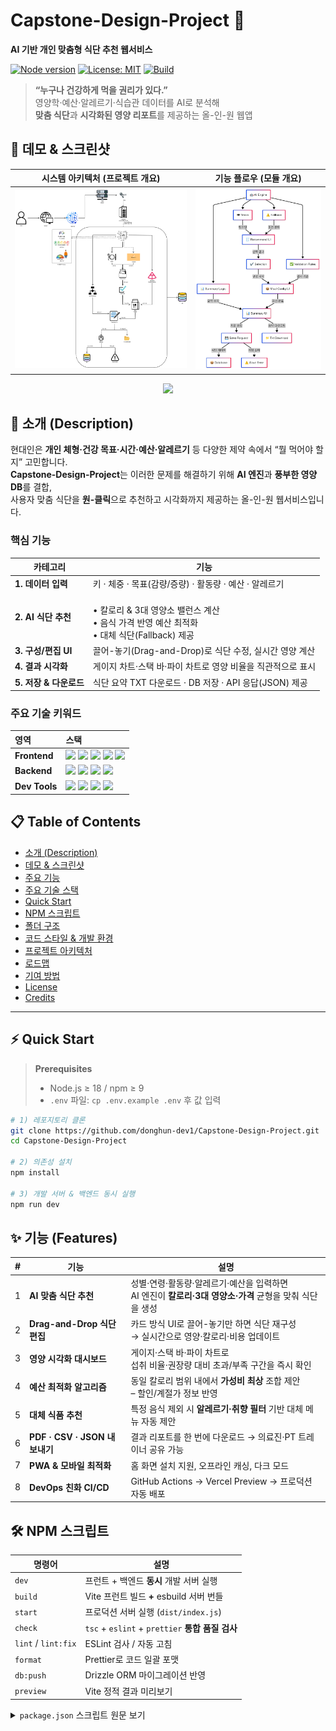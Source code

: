 # Capstone-Design-Project 🚀  
**AI 기반 개인 맞춤형 식단 추천 웹서비스**

[![Node version](https://img.shields.io/badge/node-%3E%3D18.0-green?logo=node.js)](https://nodejs.org/)
[![License: MIT](https://img.shields.io/badge/license-MIT-blue.svg)](#license)
[![Build](https://img.shields.io/badge/GitHub%20Actions-passing-brightgreen?logo=github-actions)](#ci)

> **“누구나 건강하게 먹을 권리가 있다.”**  
> 영양학·예산·알레르기·식습관 데이터를 AI로 분석해  
> **맞춤 식단**과 **시각화된 영양 리포트**를 제공하는 올-인-원 웹앱

## 📸 데모 & 스크린샷

| 시스템 아키텍처 (프로젝트 개요) | 기능 플로우 (모듈 개요) |
|:--:|:--:|
| ![Project Architecture](개요도/프로젝트%20개요도.png) | ![Module Flow](개요도/모듈%20개요도.png) |

<p align="center">
  <a href="https://your-demo-url.com" target="_blank">
    <img src="https://img.shields.io/badge/Live%20Demo-Click&nbsp;Here-informational?style=for-the-badge&logo=vercel">
  </a>
</p>

## 📝 소개 (Description)

현대인은 **개인 체형·건강 목표·시간·예산·알레르기** 등 다양한 제약 속에서 “뭘 먹어야 할지” 고민합니다.  
**Capstone-Design-Project**는 이러한 문제를 해결하기 위해 **AI 엔진**과 **풍부한 영양 DB**를 결합,  
사용자 맞춤 식단을 **원-클릭**으로 추천하고 시각화까지 제공하는 올-인-원 웹서비스입니다.

### 핵심 기능
| 카테고리 | 기능 |
|----------|------|
| **1. 데이터 입력** | 키 · 체중 · 목표(감량/증량) · 활동량 · 예산 · 알레르기 |
| **2. AI 식단 추천** | <br>• 칼로리 & 3대 영양소 밸런스 계산 <br>• 음식 가격 반영 예산 최적화 <br>• 대체 식단(Fallback) 제공 |
| **3. 구성/편집 UI** | 끌어-놓기(Drag-and-Drop)로 식단 수정, 실시간 영양 계산 |
| **4. 결과 시각화** | 게이지 차트·스택 바·파이 차트로 영양 비율을 직관적으로 표시 |
| **5. 저장 & 다운로드** | 식단 요약 TXT 다운로드 · DB 저장 · API 응답(JSON) 제공 |

### 주요 기술 키워드

| 영역 | 스택 |
|:--|:--|
| **Frontend** | <img src="https://img.shields.io/badge/React-18-61DAFB?style=for-the-badge&logo=react&logoColor=black"/> <img src="https://img.shields.io/badge/TypeScript-5.4-3178C6?style=for-the-badge&logo=typescript&logoColor=white"/> <img src="https://img.shields.io/badge/Vite-5.2-646CFF?style=for-the-badge&logo=vite&logoColor=white"/> <img src="https://img.shields.io/badge/Zustand-State-Mgmt-3E3E3E?style=for-the-badge"/> <img src="https://img.shields.io/badge/TailwindCSS-3.4-06B6D4?style=for-the-badge&logo=tailwindcss&logoColor=white"/> |
| **Backend** | <img src="https://img.shields.io/badge/Node.js-18-339933?style=for-the-badge&logo=nodedotjs&logoColor=white"/> <img src="https://img.shields.io/badge/Express-5-000000?style=for-the-badge&logo=express&logoColor=white"/> <img src="https://img.shields.io/badge/Drizzle%20ORM-0.29-8B5CF6?style=for-the-badge"/> <img src="https://img.shields.io/badge/JWT-Auth-FFB400?style=for-the-badge&logo=jsonwebtokens&logoColor=black"/> |
| **Dev&nbsp;Tools** | <img src="https://img.shields.io/badge/ESLint-FlatConfig-4B32C3?style=for-the-badge&logo=eslint&logoColor=white"/> <img src="https://img.shields.io/badge/Prettier-3.2-F7B93E?style=for-the-badge&logo=prettier&logoColor=white"/> <img src="https://img.shields.io/badge/Vitest-1.5-6E9F18?style=for-the-badge"/> <img src="https://img.shields.io/badge/GitHub%20Actions-CI-CD-2088FF?style=for-the-badge&logo=githubactions&logoColor=white"/> |

## 📋 Table&nbsp;of&nbsp;Contents
- [소개 (Description)](#-소개-description)
- [데모 & 스크린샷](#-데모--스크린샷)
- [주요 기능](#-기능-features)        
- [주요 기술 스택](#-주요-기술-키워드)
- [Quick Start](#-quick-start)
- [NPM 스크립트](#-npm-스크립트)
- [폴더 구조](#-폴더-구조-folder-structure)
- [코드 스타일 & 개발 환경](#-코드-스타일--개발-환경)
- [프로젝트 아키텍처](#-프로젝트-아키텍처)
- [로드맵](#-로드맵-roadmap)
- [기여 방법](#-기여-방법-contributing)
- [License](#license)
- [Credits](#-참고-자료-acknowledgements)

---

## ⚡ Quick Start

> **Prerequisites**  
> - Node.js ≥ 18 / npm ≥ 9  
> - `.env` 파일: `cp .env.example .env` 후 값 입력

```bash
# 1) 레포지토리 클론
git clone https://github.com/donghun-dev1/Capstone-Design-Project.git
cd Capstone-Design-Project

# 2) 의존성 설치
npm install

# 3) 개발 서버 & 백엔드 동시 실행
npm run dev
```

## ✨ 기능 (Features)

| # | 기능 | 설명 |
|---|------|------|
| 1 | **AI 맞춤 식단 추천** | 성별·연령·활동량·알레르기·예산을 입력하면 <br>AI 엔진이 **칼로리·3대 영양소·가격** 균형을 맞춰 식단을 생성 |
| 2 | **Drag-and-Drop 식단 편집** | 카드 방식 UI로 끌어-놓기만 하면 식단 재구성<br>→ 실시간으로 영양·칼로리·비용 업데이트 |
| 3 | **영양 시각화 대시보드** | 게이지·스택 바·파이 차트로 <br>섭취 비율·권장량 대비 초과/부족 구간을 즉시 확인 |
| 4 | **예산 최적화 알고리즘** | 동일 칼로리 범위 내에서 **가성비 최상** 조합 제안 <br>– 할인/계절가 정보 반영 |
| 5 | **대체 식품 추천** | 특정 음식 제외 시 **알레르기·취향 필터** 기반 대체 메뉴 자동 제안 |
| 6 | **PDF · CSV · JSON 내보내기** | 결과 리포트를 한 번에 다운로드 → 의료진·PT 트레이너 공유 가능 |
| 7 | **PWA & 모바일 최적화** | 홈 화면 설치 지원, 오프라인 캐싱, 다크 모드 |
| 8 | **DevOps 친화 CI/CD** | GitHub Actions → Vercel Preview → 프로덕션 자동 배포 |

## 🛠 NPM 스크립트

| 명령어 | 설명 |
|--------|------|
| `dev` | 프런트 + 백엔드 **동시** 개발 서버 실행 |
| `build` | Vite 프런트 빌드 **+** esbuild 서버 번들 |
| `start` | 프로덕션 서버 실행 (`dist/index.js`) |
| `check` | `tsc`&nbsp;+&nbsp;`eslint`&nbsp;+&nbsp;`prettier` **통합 품질 검사** |
| `lint` / `lint:fix` | ESLint 검사 / 자동 고침 |
| `format` | Prettier로 코드 일괄 포맷 |
| `db:push` | Drizzle ORM 마이그레이션 반영 |
| `preview` | Vite 정적 결과 미리보기 |

<details>
<summary><code>package.json</code> 스크립트 원문 보기</summary>

```json
"scripts": {
  "dev": "cross-env NODE_ENV=development tsx server/index.ts",
  "build": "vite build && esbuild server/index.ts --platform=node --packages=external --bundle --format=esm --outdir=dist",
  "start": "NODE_ENV=production node dist/index.js",
  "check": "tsc && npm run lint && npm run format",
  "db:push": "drizzle-kit push",
  "lint": "eslint . --ext .ts,.tsx,.js",
  "lint:fix": "eslint . --ext .ts,.tsx,.js --fix",
  "format": "prettier . --write",
  "preview": "vite preview"
}
```

## 🗂️ 폴더 구조 (Folder Structure)

<details>
<summary>프로젝트 디렉터리 트리 보기</summary>

```text
Capstone-Design-Project/
├── samename/
│   ├── client/                    # React + TS 프론트엔드
│   │   ├── src/
│   │   │   ├── components/       # UI & Feature 컴포넌트
│   │   │   ├── pages/            # 라우트 페이지
│   │   │   ├── stores/           # Zustand 상태
│   │   │   ├── hooks/            # 커스텀 훅
│   │   │   ├── styles/           # Tailwind / CSS
│   │   │   └── main.tsx
│   │   └── index.html
│   ├── server/                   # Express API 서버
│   │   ├── routes.ts
│   │   ├── storage.ts            # DB 액세스 (Drizzle ORM)
│   │   ├── db.ts
│   │   └── index.ts
│   ├── shared/                   # 공용 타입 & 스키마
│   ├── drizzle.config.ts
│   ├── tailwind.config.ts
│   ├── eslint.config.js
│   ├── .prettierrc
│   └── .vscode/
│       ├── settings.json
│       └── extensions.json
├── .gitignore
├── README.md
└── package.json


